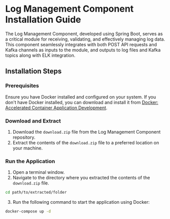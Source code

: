 # Log Management Component Installation Guide

The Log Management Component, developed using Spring Boot, serves as a critical module for receiving, validating, and effectively managing log data. This component seamlessly integrates with both POST API requests and Kafka channels as inputs to the module, and outputs to log files and Kafka topics along with ELK integration.

## Installation Steps

### Prerequisites

Ensure you have Docker installed and configured on your system. If you don't have Docker installed, you can download and install it from [Docker: Accelerated Container Application Development](https://www.docker.com/products/container-development).

### Download and Extract

1. Download the `download.zip` file from the Log Management Component repository.
2. Extract the contents of the `download.zip` file to a preferred location on your machine.

### Run the Application

1. Open a terminal window.
2. Navigate to the directory where you extracted the contents of the `download.zip` file.

```bash
cd path/to/extracted/folder
```

3. Run the following command to start the application using Docker:
```bash
docker-compose up -d
```
